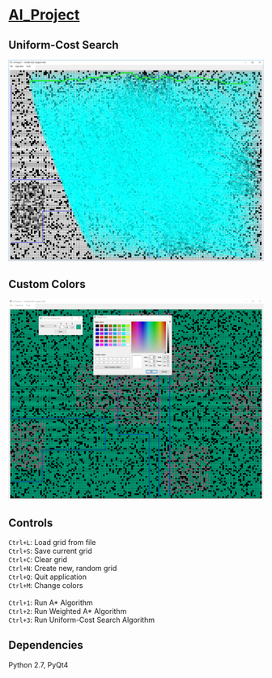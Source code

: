 # [AI_Project](https://content.sakai.rutgers.edu/access/content/attachment/1975a4df-41ed-4746-ac06-a13a9cc7cf4b/Assignments/26768e78-7ed1-4bd5-8d6a-5fd98a16fe6f/project1.pdf)
## Uniform-Cost Search
![Alt text](https://github.com/bfaure/AI_Project/blob/master/screenshots/ucs_windows_1.png)<br>
## Custom Colors
![Alt text](https://github.com/bfaure/AI_Project/blob/master/screenshots/screenshot_windows.png)

## Controls
`Ctrl+L`: Load grid from file <br>
`Ctrl+S`: Save current grid <br>
`Ctrl+C`: Clear grid <br>
`Ctrl+N`: Create new, random grid <br>
`Ctrl+Q`: Quit application <br>
`Ctrl+M`: Change colors <br><br>
`Ctrl+1`: Run A\* Algorithm<br>
`Ctrl+2`: Run Weighted A\* Algorithm<br>
`Ctrl+3`: Run Uniform-Cost Search Algorithm<br>

## Dependencies
Python 2.7, PyQt4
